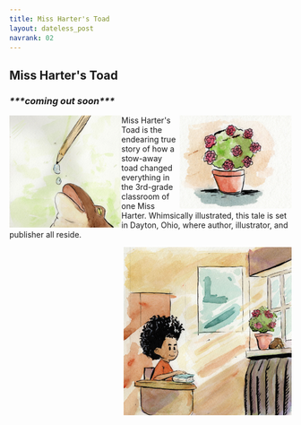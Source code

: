 ```yaml
---
title: Miss Harter's Toad
layout: dateless_post
navrank: 02
---
```


<h2>Miss Harter's Toad</h2>
<h3><i>***coming out soon***</i></h3>

<img style="float: right;" alt="Pot of begonias" src="/images/pot-solo-50percent.jpg" width="200px"/>

<img style="float: left;" alt="Toad drinking water droplets" src="/images/frog-water-droo2-50percent.jpg" width="200px"/>

Miss Harter's Toad is the endearing true story of how a stow-away toad changed everything in the 3rd-grade classroom of one Miss Harter.  Whimsically illustrated, this tale is set in Dayton, Ohio, where author, illustrator, and publisher all reside. 

<img style="float: right;" alt="Boy looking at  Toad" src="/images/willlooiknasd-50percent.jpg" width="300px"/>